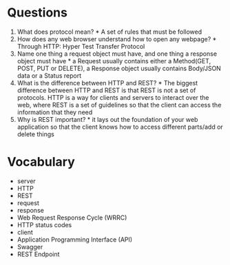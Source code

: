 # Questions
  1. What does protocol mean?
    * A set of rules that must be followed
  2. How does any web browser understand how to open any webpage?
    * Through HTTP: Hyper Test Transfer Protocol
  3. Name one thing a request object must have, and one thing a response object must have
    * a Request usually contains either a Method(GET, POST, PUT or DELETE), a Response object usually contains Body/JSON data or a Status report
  4. What is the difference between HTTP and REST?
    * The biggest difference between HTTP and REST is that REST is not a set of protocols. HTTP is a way for clients and servers to interact over the web, where REST is a set of guidelines so that the client can access the information that they need
  5. Why is REST important?
    * it lays out the foundation of your web application so that the client knows how to access different parts/add or delete things


# Vocabulary
  * server
  * HTTP
  * REST
  * request
  * response
  * Web Request Response Cycle (WRRC)
  * HTTP status codes
  * client
  * Application Programming Interface (API)
  * Swagger
  * REST Endpoint